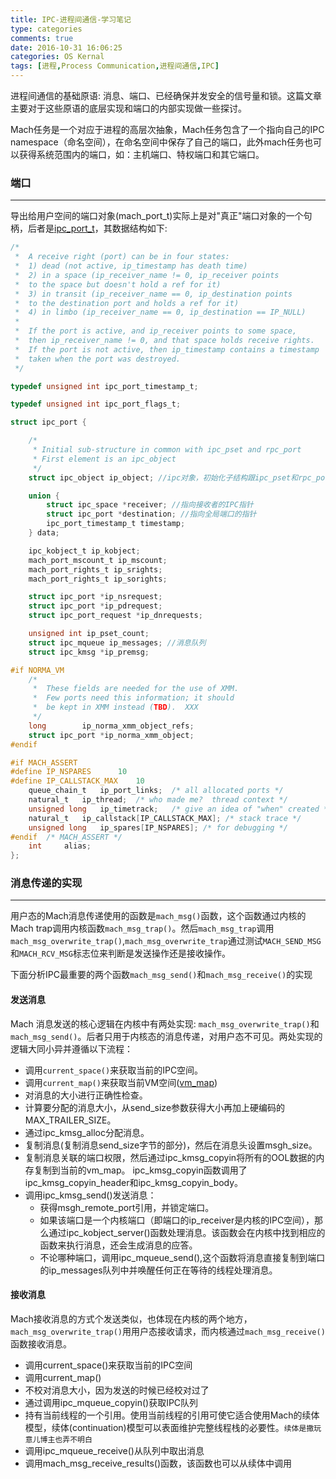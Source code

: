 ```yaml
---
title: IPC-进程间通信-学习笔记
type: categories
comments: true
date: 2016-10-31 16:06:25
categories: OS Kernal
tags: [进程,Process Communication,进程间通信,IPC]
---
```


进程间通信的基础原语: 消息、端口、已经确保并发安全的信号量和锁。这篇文章主要对于这些原语的底层实现和端口的内部实现做一些探讨。

Mach任务是一个对应于进程的高层次抽象，Mach任务包含了一个指向自己的IPC namespace（命名空间），在命名空间中保存了自己的端口，此外mach任务也可以获得系统范围内的端口，如：主机端口、特权端口和其它端口。

<!--more-->
### 端口
---

导出给用户空间的端口对象(mach_port_t)实际上是对"真正"端口对象的一个句柄，后者是[ipc_port_t](https://opensource.apple.com/source/xnu/xnu-344/osfmk/ipc/ipc_port.h)，其数据结构如下:
```C
/*
 *  A receive right (port) can be in four states:
 *	1) dead (not active, ip_timestamp has death time)
 *	2) in a space (ip_receiver_name != 0, ip_receiver points
 *	to the space but doesn't hold a ref for it)
 *	3) in transit (ip_receiver_name == 0, ip_destination points
 *	to the destination port and holds a ref for it)
 *	4) in limbo (ip_receiver_name == 0, ip_destination == IP_NULL)
 *
 *  If the port is active, and ip_receiver points to some space,
 *  then ip_receiver_name != 0, and that space holds receive rights.
 *  If the port is not active, then ip_timestamp contains a timestamp
 *  taken when the port was destroyed.
 */

typedef unsigned int ipc_port_timestamp_t;

typedef unsigned int ipc_port_flags_t;

struct ipc_port {

	/*
	 * Initial sub-structure in common with ipc_pset and rpc_port
	 * First element is an ipc_object
	 */
	struct ipc_object ip_object; //ipc对象，初始化子结构跟ipc_pset和rpc_port一致。

	union {
		struct ipc_space *receiver; //指向接收者的IPC指针
		struct ipc_port *destination; //指向全局端口的指针
		ipc_port_timestamp_t timestamp;
	} data;

	ipc_kobject_t ip_kobject;
	mach_port_mscount_t ip_mscount;
	mach_port_rights_t ip_srights;
	mach_port_rights_t ip_sorights;

	struct ipc_port *ip_nsrequest;
	struct ipc_port *ip_pdrequest;
	struct ipc_port_request *ip_dnrequests;

	unsigned int ip_pset_count;
	struct ipc_mqueue ip_messages; //消息队列
	struct ipc_kmsg *ip_premsg;

#if	NORMA_VM
	/*
	 *	These fields are needed for the use of XMM.
	 *	Few ports need this information; it should
	 *	be kept in XMM instead (TBD).  XXX
	 */
	long		ip_norma_xmm_object_refs;
	struct ipc_port	*ip_norma_xmm_object;
#endif

#if	MACH_ASSERT
#define	IP_NSPARES		10
#define	IP_CALLSTACK_MAX	10
	queue_chain_t	ip_port_links;	/* all allocated ports */
	natural_t	ip_thread;	/* who made me?  thread context */
	unsigned long	ip_timetrack;	/* give an idea of "when" created */
	natural_t	ip_callstack[IP_CALLSTACK_MAX]; /* stack trace */
	unsigned long	ip_spares[IP_NSPARES]; /* for debugging */
#endif	/* MACH_ASSERT */
	int		alias;
};
```

### 消息传递的实现
---
用户态的Mach消息传递使用的函数是`mach_msg()`函数，这个函数通过内核的Mach trap调用内核函数`mach_msg_trap()`。然后`mach_msg_trap`调用`mach_msg_overwrite_trap()`,`mach_msg_overwrite_trap`通过测试`MACH_SEND_MSG`和`MACH_RCV_MSG`标志位来判断是发送操作还是接收操作。

下面分析IPC最重要的两个函数`mach_msg_send()`和`mach_msg_receive()`的实现

#### 发送消息

Mach 消息发送的核心逻辑在内核中有两处实现: `mach_msg_overwrite_trap()`和`mach_msg_send()`。后者只用于内核态的消息传递，对用户态不可见。两处实现的逻辑大同小异并遵循以下流程：
- 调用`current_space()`来获取当前的IPC空间。
- 调用`current_map()`来获取当前VM空间([vm_map](https://www.freebsd.org/cgi/man.cgi?query=vm_map&sektion=9&apropos=0&manpath=FreeBSD+11-current))
- 对消息的大小进行正确性检查。
- 计算要分配的消息大小，从send_size参数获得大小再加上硬编码的MAX_TRAILER_SIZE。
- 通过ipc_kmsg_alloc分配消息。
- 复制消息(复制消息send_size字节的部分)，然后在消息头设置msgh_size。
- 复制消息关联的端口权限，然后通过ipc_kmsg_copyin将所有的OOL数据的内存复制到当前的vm_map。 ipc_kmsg_copyin函数调用了ipc_kmsg_copyin_header和ipc_kmsg_copyin_body。
- 调用ipc_kmsg_send()发送消息：
	- 获得msgh_remote_port引用，并锁定端口。
	- 如果该端口是一个内核端口（即端口的ip_receiver是内核的IPC空间），那么通过ipc_kobject_server()函数处理消息。该函数会在内核中找到相应的函数来执行消息，还会生成消息的应答。
	- 不论哪种端口，调用ipc_mqueue_send(),这个函数将消息直接复制到端口的ip_messages队列中并唤醒任何正在等待的线程处理消息。

#### 接收消息

Mach接收消息的方式个发送类似，也体现在内核的两个地方，`mach_msg_overwrite_trap()`用用户态接收请求，而内核通过`mach_msg_receive()`函数接收消息。
- 调用current_space()来获取当前的IPC空间
- 调用current_map()
- 不校对消息大小，因为发送的时候已经校对过了
- 通过调用ipc_mqueue_copyin()获取IPC队列
- 持有当前线程的一个引用。使用当前线程的引用可使它适合使用Mach的续体模型，续体(continuation)模型可以表面维护完整线程栈的必要性。`续体是撒玩意儿博主也弄不明白`
- 调用ipc_mqueue_receive()从队列中取出消息
- 调用mach_msg_receive_results()函数，该函数也可以从续体中调用

